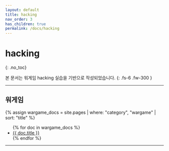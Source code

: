 ```yaml
---
layout: default
title: hacking
nav_order: 3
has_children: true
permalink: /docs/hacking
---
```


# hacking
{: .no_toc}

본 문서는 워게임 hacking 실습을 기반으로 작성되었습니다.
{: .fs-6 .fw-300 }

---

## 워게임
{% assign wargame_docs = site.pages | where: "category", "wargame" | sort: "title" %}
<ul>
  {% for doc in wargame_docs %}
    <li><a href="{{ doc.url }}">{{ doc.title }}</a></li>
  {% endfor %}
</ul>

---